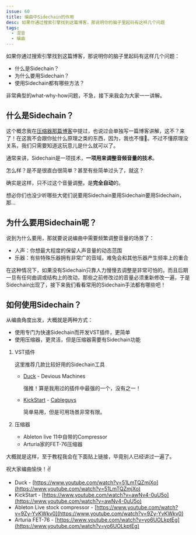 ```yaml
---
issue: 60
title: 编曲中Sidechain的作用
desc: 如果你通过搜索引擎找到这篇博客，那说明你的脑子里起码有这样几个问题
tags:
  - 混音
  - 编曲
---
```


如果你通过搜索引擎找到这篇博客，那说明你的脑子里起码有这样几个问题：

- 什么是Sidechain？
- 为什么要用Sidechain？
- 使用Sidechain都有哪些方法？

非常典型的what-why-how问题，不急，接下来我会为大家一一讲解。

## 什么是Sidechain？

这个概念我在[压缩器那篇博客](https://jw1.dev/2020/09/15/a01.html)中提过，也说过会单独写一篇博客讲解，这不？来了！在这我不会跟你扯什么原理之类的东西，因为，我也不懂🌝。不过不懂原理没关系，我们只需要知道这玩意儿是什么就可以了。

通常来讲，Sidechain是一项技术，**一项用来调整音频音量的技术**。

怎么样？是不是很直白很简单？甚至有些简单过头了，就这？

确实是这样，只不过这个音量调整。是**完全自动**的。

想必你们也没少听哪些大佬们说要用Sidechain要用Sidechain要用Sidechain，那...

## 为什么要用Sidechain呢？

说到为什么要用，那就要说说编曲中需要频繁调整音量的场景了：

- 人声：你想最大程度的保留人声音量的动态范围
- 乐器：有些特殊乐器拥有非常广的音域，难免会和其他乐器产生频率上的重合

在这种情况下，如果没有Sidechain只靠人力慢慢去调整是非常可怕的。而且后期一旦有任何曲调或结构上的改动，那些之前修改过的音量必须重新修改一遍，于是Sidechain出现了，接下来我们看看常用的Sidechain手法都有哪些吧！

## 如何使用Sidechain？

从编曲角度出发，大概就是两种方式：

- 使用专门为快速Sidechain而开发VST插件，更简单
- 使用压缩器，更灵活，但是压缩器需要有Sidechain功能

1. VST插件

   这里推荐几款比较好用的Sidechain工具

   - [Duck](https://deviousmachines.com/duck/) - Devious Machines

     强推！算是我用过的插件中最强的一个，没有之一！

   - [KickStart](https://www.kickstart-plugin.com/) - [Cableguys](https://www.cableguys.com/)

     简单易用，但是可用场景非常有限。

2. 压缩器

   - Ableton live 11中自带的Compressor
   - Arturia家的FET-76压缩器

大概就是这样，至于教程我会在下面贴上链接，毕竟别人已经讲过一遍了。

祝大家编曲愉快！✌

- Duck - [https://www.youtube.com/watch?v=51LmTQZmjXo](https://www.youtube.com/watch?v=51LmTQZmjXo)
- KickStart - [https://www.youtube.com/watch?v=awNv4-0uU5o](https://www.youtube.com/watch?v=awNv4-0uU5o)
- Ableton Live stock compressor - [https://www.youtube.com/watch?v=9Zy-YvKWkv0](https://www.youtube.com/watch?v=9Zy-YvKWkv0)
- Arturia FET-76 - [https://www.youtube.com/watch?v=yo6UOLkptEg](https://www.youtube.com/watch?v=yo6UOLkptEg)
